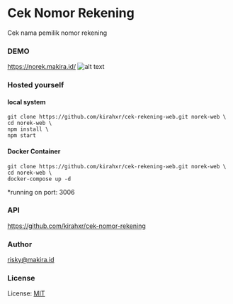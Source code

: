 # Cek Nomor Rekening

Cek nama pemilik nomor rekening


### DEMO
<https://norek.makira.id/>
![alt text](https://image.prntscr.com/image/BRcKP2GuTq_h01Y2kdEdmw.png)

### Hosted yourself
#### local system
```
git clone https://github.com/kirahxr/cek-rekening-web.git norek-web \
cd norek-web \
npm install \
npm start
```
#### Docker Container
```
git clone https://github.com/kirahxr/cek-rekening-web.git norek-web \
cd norek-web \
docker-compose up -d
```
*running on port: 3006

### API
<https://github.com/kirahxr/cek-nomor-rekening>

### Author
<risky@makira.id>

### License
License: [MIT](https://github.com/kirahxr/cek-nomor-rekening/blob/master/LICENSE)
